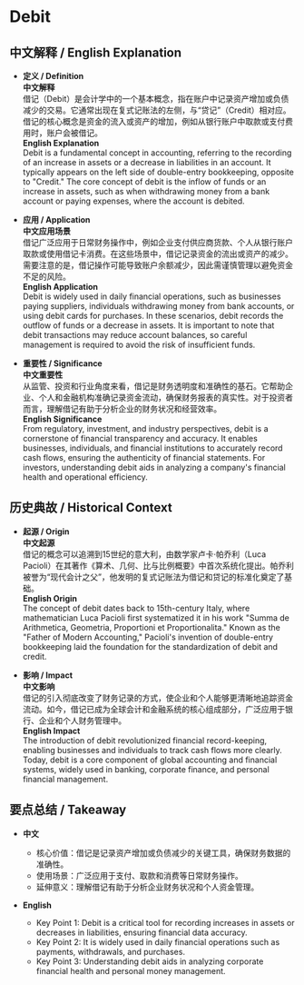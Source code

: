 # Debit

## 中文解释 / English Explanation

* **定义 / Definition**  
  **中文解释**  
  借记（Debit）是会计学中的一个基本概念，指在账户中记录资产增加或负债减少的交易。它通常出现在复式记账法的左侧，与“贷记”（Credit）相对应。借记的核心概念是资金的流入或资产的增加，例如从银行账户中取款或支付费用时，账户会被借记。  
  **English Explanation**  
  Debit is a fundamental concept in accounting, referring to the recording of an increase in assets or a decrease in liabilities in an account. It typically appears on the left side of double-entry bookkeeping, opposite to "Credit." The core concept of debit is the inflow of funds or an increase in assets, such as when withdrawing money from a bank account or paying expenses, where the account is debited.

* **应用 / Application**  
  **中文应用场景**  
  借记广泛应用于日常财务操作中，例如企业支付供应商货款、个人从银行账户取款或使用借记卡消费。在这些场景中，借记记录资金的流出或资产的减少。需要注意的是，借记操作可能导致账户余额减少，因此需谨慎管理以避免资金不足的风险。  
  **English Application**  
  Debit is widely used in daily financial operations, such as businesses paying suppliers, individuals withdrawing money from bank accounts, or using debit cards for purchases. In these scenarios, debit records the outflow of funds or a decrease in assets. It is important to note that debit transactions may reduce account balances, so careful management is required to avoid the risk of insufficient funds.

* **重要性 / Significance**  
  **中文重要性**  
  从监管、投资和行业角度来看，借记是财务透明度和准确性的基石。它帮助企业、个人和金融机构准确记录资金流动，确保财务报表的真实性。对于投资者而言，理解借记有助于分析企业的财务状况和经营效率。  
  **English Significance**  
  From regulatory, investment, and industry perspectives, debit is a cornerstone of financial transparency and accuracy. It enables businesses, individuals, and financial institutions to accurately record cash flows, ensuring the authenticity of financial statements. For investors, understanding debit aids in analyzing a company's financial health and operational efficiency.

## 历史典故 / Historical Context

* **起源 / Origin**  
  **中文起源**  
  借记的概念可以追溯到15世纪的意大利，由数学家卢卡·帕乔利（Luca Pacioli）在其著作《算术、几何、比与比例概要》中首次系统化提出。帕乔利被誉为“现代会计之父”，他发明的复式记账法为借记和贷记的标准化奠定了基础。  
  **English Origin**  
  The concept of debit dates back to 15th-century Italy, where mathematician Luca Pacioli first systematized it in his work "Summa de Arithmetica, Geometria, Proportioni et Proportionalita." Known as the "Father of Modern Accounting," Pacioli's invention of double-entry bookkeeping laid the foundation for the standardization of debit and credit.

* **影响 / Impact**  
  **中文影响**  
  借记的引入彻底改变了财务记录的方式，使企业和个人能够更清晰地追踪资金流动。如今，借记已成为全球会计和金融系统的核心组成部分，广泛应用于银行、企业和个人财务管理中。  
  **English Impact**  
  The introduction of debit revolutionized financial record-keeping, enabling businesses and individuals to track cash flows more clearly. Today, debit is a core component of global accounting and financial systems, widely used in banking, corporate finance, and personal financial management.

## 要点总结 / Takeaway

* **中文**  
  - 核心价值：借记是记录资产增加或负债减少的关键工具，确保财务数据的准确性。  
  - 使用场景：广泛应用于支付、取款和消费等日常财务操作。  
  - 延伸意义：理解借记有助于分析企业财务状况和个人资金管理。  

* **English**  
  - Key Point 1: Debit is a critical tool for recording increases in assets or decreases in liabilities, ensuring financial data accuracy.  
  - Key Point 2: It is widely used in daily financial operations such as payments, withdrawals, and purchases.  
  - Key Point 3: Understanding debit aids in analyzing corporate financial health and personal money management.